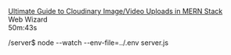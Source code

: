 [Ultimate Guide to Cloudinary Image/Video Uploads in MERN Stack](https://www.youtube.com/watch?v=UkqgaKJxfZ0)  
Web Wizard  
50m:43s  

/server$ node --watch --env-file=../.env server.js  